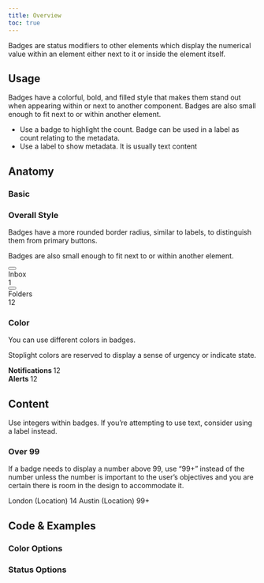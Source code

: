 ```yaml
---
title: Overview
toc: true
---
```


Badges are status modifiers to other elements which display the numerical value within an element either next to it or inside the element itself.

## Usage

Badges have a colorful, bold, and filled style that makes them stand out when appearing within or next to another component. Badges are also small enough to fit next to or within another element.

- Use a badge to highlight the count. Badge can be used in a label as count relating to the metadata.
- Use a label to show metadata. It is usually text content

## Anatomy

### Basic

<div class="clr-row">
<div class="clr-col">
<h3>Overall Style</h3>
<p>Badges have a more rounded border radius, similar to labels, to distinguish them from primary buttons.</p>
<p>Badges are also small enough to fit next to or within another element.</p>
</div>
<div class="clr-col">
<DocInset>

<section class="inline-code">
    <div role="treeitem" tabindex="0" class="clr-tree-node-content-container" aria-expanded="false">
        <button aria-hidden="true" type="button" tabindex="-1" class="clr-treenode-caret">
            <clr-icon shape="caret" class="clr-treenode-caret-icon" role="none" dir="right"></clr-icon>
        </button>
        <div class="clr-treenode-content">
        <div class="margin-right-0_25">Inbox&nbsp;</div>
            <span class="badge badge-info">1 </span>
        </div>
    </div>
    <div role="treeitem" tabindex="0" class="clr-tree-node-content-container" aria-expanded="false">
        <button aria-hidden="true" type="button" tabindex="-1" class="clr-treenode-caret">
            <clr-icon shape="caret" class="clr-treenode-caret-icon" role="none" dir="right"></clr-icon>
        </button>
        <div class="clr-treenode-content">
        <div class="margin-right-0_25">Folders&nbsp;</div>
            <span class="badge badge-info">12 </span>
        </div>
    </div>
</section>
</DocInset>
</div>
</div>

<div class="clr-row custom-block">
<div class="clr-col">
<h3>Color</h3>
<p>You can use different colors in badges.</p>
<p>Stoplight colors are reserved to display a sense of urgency or indicate state.</p>
</div>
<div class="clr-col">
<DocInset height="100" class="custom-block">

<section class="inline-code">
    <div><b>Notifications </b><span class="badge badge-info"> 12</span></div>
    <div><b>Alerts </b><span class="badge badge-danger"> 12</span></div>
</section>

</DocInset>
</div>
</div>

## Content

Use integers within badges. If you’re attempting to use text, consider using a label instead.

<div class="clr-row custom-block">
<div class="clr-col">
<h3>Over 99</h3>
<p>If a badge needs to display a number above 99, use “99+” instead of the number unless the number is important to the user’s objectives and you are certain there is room in the design to accommodate it.</p>
</div>
<div class="clr-col">
<DocInset height="100" class="custom-block">

<section class="inline-code horizontal">
<div>
    <span class="label label-orange">
        London (Location)
        <span class="badge badge-orange">14</span>
    </span>
    <span class="label label-orange">
        Austin (Location)
        <span class="badge badge-orange">99+</span>
    </span>
</div>
</section>

</DocInset>
</div>
</div>

## Code & Examples

### Color Options

<doc-demo src="/demos/badge/colors-ng.html" demo="/demos/badge/colors-css.html" />

### Status Options

<doc-demo src="/demos/badge/status-ng.html" demo="/demos/badge/status-css.html" />
